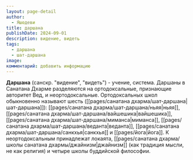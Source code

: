 ```yaml
---
layout: page-detail
author:
  - Яшодеви
title: даршана
publishDate: 2024-09-01
description: видение, видеть
tags:
  - даршана
  - шат-даршана
image: 
комментарий: добавить информацию
---
```

**Даршана** (санскр. "видение", "видеть") - учение, система. Даршаны в Санатана Дхарме разделяются на ортодоксальные, признающие авторитет Вед, и неортодоксальные. 
Ортодоксальных школ обыкновенно называют шесть ([[pages/санатана дхарма/шат-даршана|шат-даршана]]): [[pages/санатана дхарма/шат-даршана/ньяя|ньяя]], [[pages/санатана дхарма/шат-даршана/вайшешика|вайшешика]], [[pages/санатана дхарма/шат-даршана/миманса|миманса]], [[pages/санатана дхарма/шат-даршана/веданта|веданта]], [[pages/санатана дхарма/шат-даршана/санкхья|санкхья]] и [[pages/йога|йога]]. К неортодоксальным принадлежат локаята, [[pages/санатана дхарма/школы санатана дхармы/джайнизм|джайнизм]] (как традиция мысли, не как религия) и четыре школы буддийской философии.

